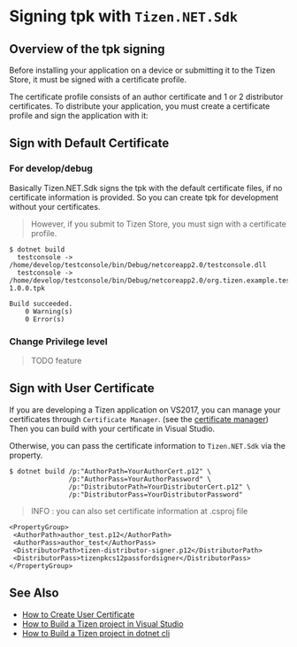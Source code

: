 # Signing tpk with `Tizen.NET.Sdk`
## Overview of the tpk signing
Before installing your application on a device or submitting it to the Tizen Store, it must be signed with a certificate profile. 

The certificate profile consists of an author certificate and 1 or 2 distributor certificates. To distribute your application, you must create a certificate profile and sign the application with it:

## Sign with Default Certificate

### For develop/debug
Basically Tizen.NET.Sdk signs the tpk with the default certificate files, if no certificate information is provided.
So you can create tpk for development without your certificates.
> However, if you submit to Tizen Store, you must sign with a certificate profile.
```
$ dotnet build
  testconsole -> /home/develop/testconsole/bin/Debug/netcoreapp2.0/testconsole.dll
  testconsole -> /home/develop/testconsole/bin/Debug/netcoreapp2.0/org.tizen.example.testconsole-1.0.0.tpk

Build succeeded.
    0 Warning(s)
    0 Error(s)
```

### Change Privilege level
>TODO feature

## Sign with User Certificate
If you are developing a Tizen application on VS2017, you can manage your certificates through `Certificate Manager`. (see the [certificate manager](https://github.sec.samsung.net/dotnet/vs-tools-cps/blob/master/docs/tools/certificate-manager.md))
Then you can build with your certificate in Visual Studio.

Otherwise, you can pass the certificate information to `Tizen.NET.Sdk` via the property.

```
$ dotnet build /p:"AuthorPath=YourAuthorCert.p12" \
               /p:"AuthorPass=YourAuthorPassword" \
               /p:"DistributorPath=YourDistributorCert.p12" \
               /p:"DistributorPass=YourDistributorPassword"
```

> INFO : you can also set certificate information at .csproj file
```
<PropertyGroup>
 <AuthorPath>author_test.p12</AuthorPath>
 <AuthorPass>author_test</AuthorPass>
 <DistributorPath>tizen-distributor-signer.p12</DistributorPath>
 <DistributorPass>tizenpkcs12passfordsigner</DistributorPass>
</PropertyGroup>
```

## See Also
- [How to Create User Certificate](https://github.sec.samsung.net/dotnet/vs-tools-cps/blob/master/docs/tools/certificate-manager.md)
- [How to Build a Tizen project in Visual Studio](https://github.sec.samsung.net/dotnet/vs-tools-cps/blob/master/docs/packaging/how-to-build-vs.md)
- [How to Build a Tizen project in dotnet cli](https://github.sec.samsung.net/dotnet/vs-tools-cps/blob/master/docs/packaging/how-to-build-cli.md)
